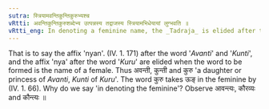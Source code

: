 ```yaml
---
sutra: स्त्रियामवन्तिकुन्तिकुरुभ्यश्च
vRtti: अवन्तिकुन्तिकुरुशब्देभ्य उत्पन्नस्य तद्राजस्य स्त्रियामभिधेयायां लुग्भवति ॥
vRtti_eng: In denoting a feminine name, the _Tadraja_ is elided after the words _Avanti_, _Kunti_ and _Kuru_.
---
```

That is to say the affix 'nyan'. (IV. 1. 171) after the word '_Avanti_' and '_Kunti_', and the affix 'nya' after the word '_Kuru_' are elided when the word to be formed is the name of a female. Thus अवन्ती, कुन्ती and कुरु 'a daughter or princess of _Avanti_, _Kunti_ of _Kuru_'. The word कुरु takes ऊङ् in the feminine by (IV. 1. 66). Why do we say 'in denoting the feminine'? Observe आवन्त्यः, कौरव्यः and कौन्त्यः ॥
